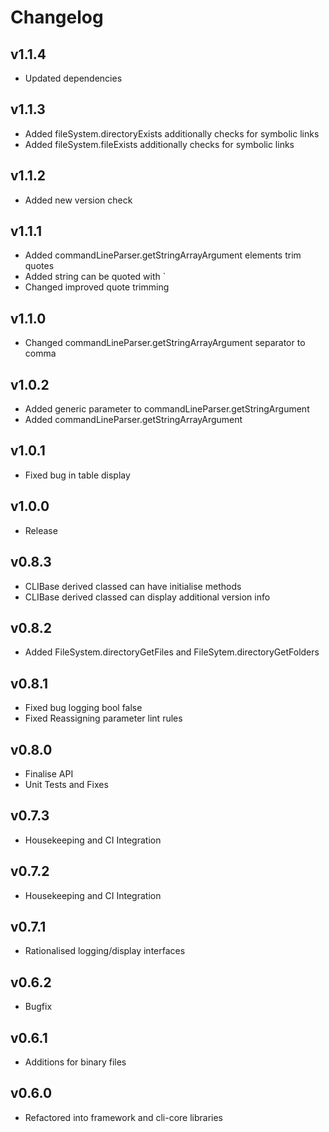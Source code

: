 # Changelog

## v1.1.4

* Updated dependencies

## v1.1.3

* Added fileSystem.directoryExists additionally checks for symbolic links
* Added fileSystem.fileExists additionally checks for symbolic links

## v1.1.2

* Added new version check

## v1.1.1

* Added commandLineParser.getStringArrayArgument elements trim quotes
* Added string can be quoted with `
* Changed improved quote trimming

## v1.1.0

* Changed commandLineParser.getStringArrayArgument separator to comma

## v1.0.2

* Added generic parameter to commandLineParser.getStringArgument
* Added commandLineParser.getStringArrayArgument

## v1.0.1

* Fixed bug in table display

## v1.0.0

* Release

## v0.8.3

* CLIBase derived classed can have initialise methods
* CLIBase derived classed can display additional version info

## v0.8.2

* Added FileSystem.directoryGetFiles and FileSytem.directoryGetFolders

## v0.8.1

* Fixed bug logging bool false
* Fixed Reassigning parameter lint rules

## v0.8.0

* Finalise API
* Unit Tests and Fixes

## v0.7.3

* Housekeeping and CI Integration

## v0.7.2

* Housekeeping and CI Integration

## v0.7.1

* Rationalised logging/display interfaces

## v0.6.2

* Bugfix

## v0.6.1

* Additions for binary files

## v0.6.0

* Refactored into framework and cli-core libraries
